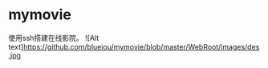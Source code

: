 # mymovie
使用ssh搭建在线影院。
![Alt text]https://github.com/blueiou/mymovie/blob/master/WebRoot/images/des.jpg



